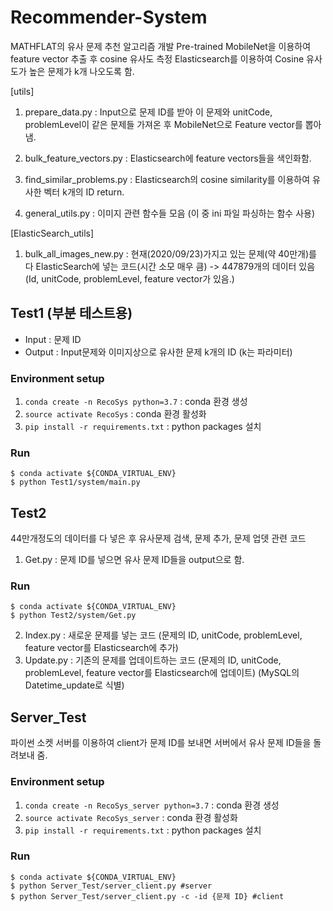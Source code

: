 # Recommender-System

MATHFLAT의 유사 문제 추천 알고리즘 개발
Pre-trained MobileNet을 이용하여 feature vector 추출 후 cosine 유사도 측정
Elasticsearch를 이용하여 Cosine 유사도가 높은 문제가 k개 나오도록 함.

  [utils]
  1. prepare_data.py : Input으로 문제 ID를 받아 이 문제와 unitCode, problemLevel이 같은 문제들 가져온 후 MobileNet으로 Feature vector를 뽑아냄. 

  2. bulk_feature_vectors.py : Elasticsearch에 feature vectors들을 색인화함. 

  3. find_similar_problems.py : Elasticsearch의 cosine similarity를 이용하여 유사한 벡터 k개의 ID return.
  
  4. general_utils.py : 이미지 관련 함수들 모음 (이 중 ini 파일 파싱하는 함수 사용)
  
  [ElasticSearch_utils]
  
  1. bulk_all_images_new.py : 현재(2020/09/23)가지고 있는 문제(약 40만개)를 다 ElasticSearch에 넣는 코드(시간 소모 매우 큼) -> 447879개의 데이터 있음
  (Id, unitCode, problemLevel, feature vector가 있음.)

## Test1 (부분 테스트용)
  - Input : 문제 ID
  - Output : Input문제와 이미지상으로 유사한 문제 k개의 ID (k는 파라미터)


  ### Environment setup

  1. `conda create -n RecoSys python=3.7` : conda 환경 생성
  2. `source activate RecoSys` : conda 환경 활성화
  3. `pip install -r requirements.txt` : python packages 설치

  ### Run

  ```
  $ conda activate ${CONDA_VIRTUAL_ENV}
  $ python Test1/system/main.py
  ```
  
## Test2

44만개정도의 데이터를 다 넣은 후 유사문제 검색, 문제 추가, 문제 업뎃 관련 코드

  1. Get.py : 문제 ID를 넣으면 유사 문제 ID들을 output으로 함.
  
 ### Run

  ```
  $ conda activate ${CONDA_VIRTUAL_ENV}
  $ python Test2/system/Get.py
  ```
  2. Index.py : 새로운 문제를 넣는 코드 (문제의 ID, unitCode, problemLevel, feature vector를 Elasticsearch에 추가)
  3. Update.py : 기존의 문제를 업데이트하는 코드 (문제의 ID, unitCode, problemLevel, feature vector를 Elasticsearch에 업데이트)
  (MySQL의 Datetime_update로 식별)
  

## Server_Test

파이썬 소켓 서버를 이용하여 client가 문제 ID를 보내면 서버에서 유사 문제 ID들을 돌려보내 줌.


### Environment setup

  1. `conda create -n RecoSys_server python=3.7` : conda 환경 생성
  2. `source activate RecoSys_server` : conda 환경 활성화
  3. `pip install -r requirements.txt` : python packages 설치

### Run
  ```
  $ conda activate ${CONDA_VIRTUAL_ENV}
  $ python Server_Test/server_client.py #server
  $ python Server_Test/server_client.py -c -id {문제 ID} #client    
  ```